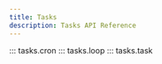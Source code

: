 ```yaml
---
title: Tasks
description: Tasks API Reference
---
```


::: tasks.cron
::: tasks.loop
::: tasks.task
